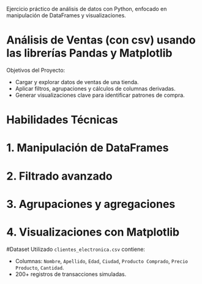 
Ejercicio práctico de análisis de datos con Python, enfocado en manipulación de DataFrames y visualizaciones.

# Análisis de Ventas (con csv) usando las librerías Pandas y Matplotlib
Objetivos del Proyecto:
- Cargar y explorar datos de ventas de una tienda.
- Aplicar filtros, agrupaciones y cálculos de columnas derivadas.
- Generar visualizaciones clave para identificar patrones de compra.

# Habilidades Técnicas
# 1. Manipulación de DataFrames
# 2. Filtrado avanzado
# 3. Agrupaciones y agregaciones
# 4. Visualizaciones con Matplotlib

#Dataset Utilizado
`clientes_electronica.csv` contiene:
- Columnas: `Nombre`, `Apellido`, `Edad`, `Ciudad`, `Producto Comprado`, `Precio Producto`, `Cantidad`.
- 200+ registros de transacciones simuladas.


